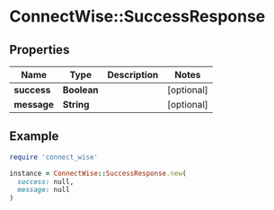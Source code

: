 # ConnectWise::SuccessResponse

## Properties

| Name | Type | Description | Notes |
| ---- | ---- | ----------- | ----- |
| **success** | **Boolean** |  | [optional] |
| **message** | **String** |  | [optional] |

## Example

```ruby
require 'connect_wise'

instance = ConnectWise::SuccessResponse.new(
  success: null,
  message: null
)
```

